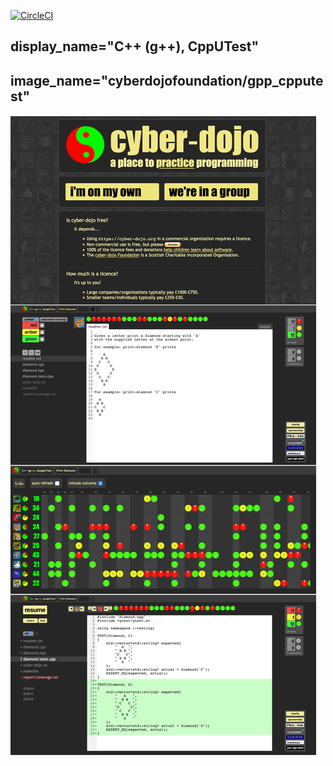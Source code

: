 [![CircleCI](https://circleci.com/gh/cyber-dojo-languages/gplusplus-cpputest.svg?style=svg)](https://circleci.com/gh/cyber-dojo-languages/gplusplus-cpputest)

## display_name="C++ (g++), CppUTest"
## image_name="cyberdojofoundation/gpp_cpputest"

![cyber-dojo.org home page](https://github.com/cyber-dojo/cyber-dojo/blob/master/shared/home_page_snapshot.png)
